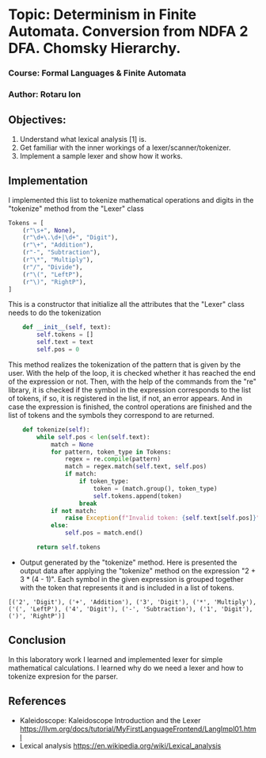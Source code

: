 # Topic: Determinism in Finite Automata. Conversion from NDFA 2 DFA. Chomsky Hierarchy.

### Course: Formal Languages & Finite Automata
### Author: Rotaru Ion 

## Objectives:
  1. Understand what lexical analysis [1] is.
  2. Get familiar with the inner workings of a lexer/scanner/tokenizer.
  3. Implement a sample lexer and show how it works.
## Implementation
I implemented this list to tokenize mathematical operations and digits in the "tokenize" method from the "Lexer" class
```python
Tokens = [
    (r"\s+", None),
    (r"\d+\.\d+|\d+", "Digit"),
    (r"\+", "Addition"),
    (r"-", "Subtraction"),
    (r"\*", "Multiply"),
    (r"/", "Divide"),
    (r"\(", "LeftP"),
    (r"\)", "RightP"),
]
```
This is a constructor that initialize all the attributes that the "Lexer" class needs to do the tokenization
```python
    def __init__(self, text):
        self.tokens = []
        self.text = text
        self.pos = 0
```
This method realizes the tokenization of the pattern that is given by the user. With the help of the loop, it is checked whether it has reached the end of the expression or not. Then, with the help of the commands from the "re" library, it is checked if the symbol in the expression corresponds to the list of tokens, if so, it is registered in the list, if not, an error appears. And in case the expression is finished, the control operations are finished and the list of tokens and the symbols they correspond to are returned.
```python
    def tokenize(self):
        while self.pos < len(self.text):
            match = None
            for pattern, token_type in Tokens:
                regex = re.compile(pattern)
                match = regex.match(self.text, self.pos)
                if match:
                    if token_type:
                        token = (match.group(), token_type)
                        self.tokens.append(token)
                    break
            if not match:
                raise Exception(f"Invalid token: {self.text[self.pos]}")
            else:
                self.pos = match.end()

        return self.tokens
```
* Output generated by the "tokenize" method.
Here is presented the output data after applying the "tokenize" method on the expression "2 + 3 * (4 - 1)". Each symbol in the given expression is grouped together with the token that represents it and is included in a list of tokens.
```
[('2', 'Digit'), ('+', 'Addition'), ('3', 'Digit'), ('*', 'Multiply'), ('(', 'LeftP'), ('4', 'Digit'), ('-', 'Subtraction'), ('1', 'Digit'), (')', 'RightP')]
```
## Conclusion
In this laboratory work I learned and implemented lexer for simple mathematical calculations. 
I learned why do we need a lexer and how to tokenize expresion for the parser.
## References
* Kaleidoscope: Kaleidoscope Introduction and the Lexer https://llvm.org/docs/tutorial/MyFirstLanguageFrontend/LangImpl01.html
* Lexical analysis https://en.wikipedia.org/wiki/Lexical_analysis
                 
